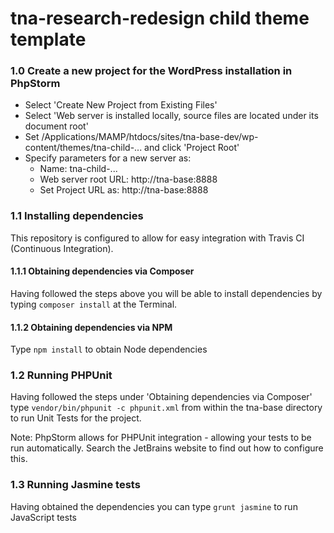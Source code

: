 # tna-research-redesign child theme template

### 1.0 Create a new project for the WordPress installation in PhpStorm

* Select 'Create New Project from Existing Files'
* Select 'Web server is installed locally, source files are located under its document root'
* Set /Applications/MAMP/htdocs/sites/tna-base-dev/wp-content/themes/tna-child-... and click 'Project Root'
* Specify parameters for a new server as:
  * Name: tna-child-...
  * Web server root URL: http://tna-base:8888
  * Set Project URL as: http://tna-base:8888

### 1.1 Installing dependencies

This repository is configured to allow for easy integration with Travis CI (Continuous Integration).

#### 1.1.1 Obtaining dependencies via Composer

Having followed the steps above you will be able to install dependencies by typing ```composer install``` at the Terminal.

#### 1.1.2 Obtaining dependencies via NPM

Type ```npm install``` to obtain Node dependencies

### 1.2 Running PHPUnit

Having followed the steps under 'Obtaining dependencies via Composer' type ```vendor/bin/phpunit -c phpunit.xml``` from within the tna-base directory to run Unit Tests for the project.

Note: PhpStorm allows for PHPUnit integration - allowing your tests to be run automatically. Search the JetBrains website to find out how to configure this.

### 1.3 Running Jasmine tests

Having obtained the dependencies you can type ```grunt jasmine``` to run JavaScript tests